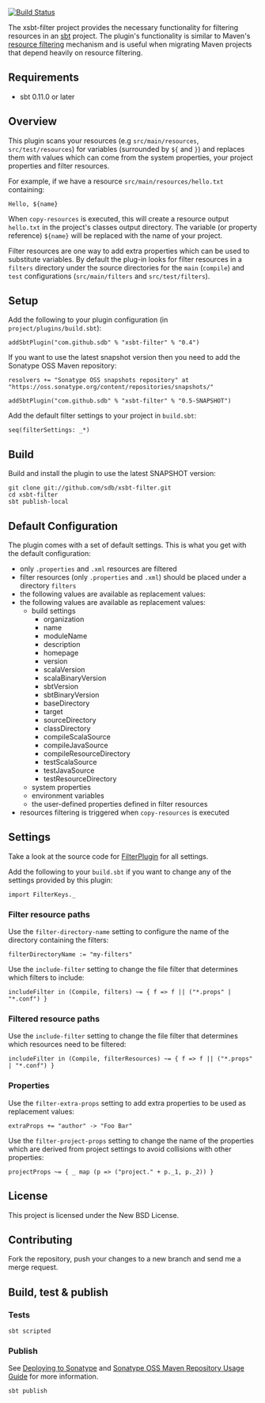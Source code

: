 [![Build Status](https://secure.travis-ci.org/sdb/xsbt-filter.png)](http://travis-ci.org/sdb/xsbt-filter)

The xsbt-filter project provides the necessary functionality for filtering resources in an [sbt](https://github.com/harrah/xsbt) project. The plugin's functionality is similar to Maven's [resource filtering](http://maven.apache.org/plugins/maven-resources-plugin/examples/filter.html) mechanism and is useful when migrating Maven projects that depend heavily on resource filtering.

## Requirements

* sbt 0.11.0 or later

## Overview 

This plugin scans your resources (e.g `src/main/resources`, `src/test/resources`) for variables (surrounded by `${` and `}`) and replaces them with values which can come from the system properties, your project properties and filter resources.

For example, if we have a resource `src/main/resources/hello.txt` containing:

    Hello, ${name}

When `copy-resources` is executed, this will create a resource output `hello.txt` in the project's classes output directory. The variable (or property reference) `${name}` will be replaced with the name of your project.

Filter resources are one way to add extra properties which can be used to substitute variables. By default the plug-in looks for filter resources in a `filters` directory under the source directories for the `main` (`compile`) and `test` configurations (`src/main/filters` and `src/test/filters`).

## Setup

Add the following to your plugin configuration (in `project/plugins/build.sbt`):
    
    addSbtPlugin("com.github.sdb" % "xsbt-filter" % "0.4")

If you want to use the latest snapshot version then you need to add the Sonatype OSS Maven repository:

    resolvers += "Sonatype OSS snapshots repository" at "https://oss.sonatype.org/content/repositories/snapshots/"
    
    addSbtPlugin("com.github.sdb" % "xsbt-filter" % "0.5-SNAPSHOT")

Add the default filter settings to your project in `build.sbt`:

    seq(filterSettings: _*)

## Build

Build and install the plugin to use the latest SNAPSHOT version:

    git clone git://github.com/sdb/xsbt-filter.git
    cd xsbt-filter
    sbt publish-local

## Default Configuration

The plugin comes with a set of default settings. This is what you get with the default configuration:

* only `.properties` and `.xml` resources are filtered
* filter resources (only `.properties` and `.xml`) should be placed under a directory `filters`
* the following values are available as replacement values:
* the following values are available as replacement values:
  * build settings
    * organization 
    * name
    * moduleName
    * description
    * homepage
    * version
    * scalaVersion
    * scalaBinaryVersion
    * sbtVersion
    * sbtBinaryVersion
    * baseDirectory
    * target
    * sourceDirectory
    * classDirectory
    * compileScalaSource
    * compileJavaSource
    * compileResourceDirectory
    * testScalaSource
    * testJavaSource
    * testResourceDirectory
  * system properties
  * environment variables
  * the user-defined properties defined in filter resources
* resources filtering is triggered when `copy-resources` is executed

## Settings

Take a look at the source code for [FilterPlugin](https://github.com/sdb/xsbt-filter/blob/master/src/FilterPlugin.scala) for all settings.

Add the following to your `build.sbt` if you want to change any of the settings provided by this plugin:

    import FilterKeys._

### Filter resource paths

Use the `filter-directory-name` setting to configure the name of the directory containing the filters:

    filterDirectoryName := "my-filters"

Use the `include-filter` setting to change the file filter that determines which filters to include:

    includeFilter in (Compile, filters) ~= { f => f || ("*.props" | "*.conf") }

### Filtered resource paths

Use the `include-filter` setting to change the file filter that determines which resources need to be filtered:

    includeFilter in (Compile, filterResources) ~= { f => f || ("*.props" | "*.conf") }

### Properties

Use the `filter-extra-props` setting to add extra properties to be used as replacement values:

    extraProps += "author" -> "Foo Bar"

Use the `filter-project-props` setting to change the name of the properties which are derived from project settings to avoid collisions with other properties:

    projectProps ~= { _ map (p => ("project." + p._1, p._2)) }

## License

This project is licensed under the New BSD License.

## Contributing

Fork the repository, push your changes to a new branch and send me a merge request.

## Build, test & publish

### Tests

    sbt scripted

### Publish

See [Deploying to Sonatype](http://www.scala-sbt.org/release/docs/Community/Using-Sonatype.html) and [Sonatype OSS Maven Repository Usage Guide](https://docs.sonatype.org/display/Repository/Sonatype+OSS+Maven+Repository+Usage+Guide#SonatypeOSSMavenRepositoryUsageGuide-8.ReleaseIt) for more information.

    sbt publish

